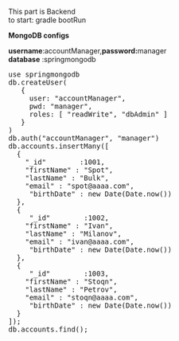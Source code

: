 

This part is Backend <br>
to start: gradle bootRun

<b>MongoDB configs</b><br>

<b>username</b>:accountManager,<b>password:</b>manager<br>
<b>database</b> :springmongodb

<div class="highlight highlight-text-xml"><pre>
use springmongodb
db.createUser(
   {
     user: "accountManager",
     pwd: "manager",
     roles: [ "readWrite", "dbAdmin" ]
   }
)
db.auth("accountManager", "manager")
db.accounts.insertMany([
  {
    "_id"        :1001,
    "firstName" : "Spot",
    "lastName" : "Bulk",
    "email" : "spot@aaaa.com",
	 "birthDate" : new Date(Date.now())
  },
  {
     "_id"        :1002,
    "firstName" : "Ivan",
    "lastName" : "Milanov",
    "email" : "ivan@aaaa.com",
	 "birthDate" : new Date(Date.now())
  },
  {
     "_id"        :1003,
    "firstName" : "Stoqn",
    "lastName" : "Petrov",
    "email" : "stoqn@aaaa.com",
	 "birthDate" : new Date(Date.now())
  }
]);
db.accounts.find();
</pre></div>

